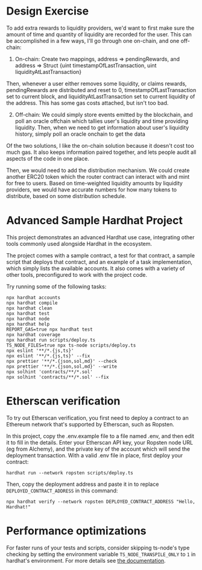 # Design Exercise

To add extra rewards to liquidity providers, we'd want to first make sure the amount of time and quantity of liquidity are recorded for the user. This can be accomplished in a few ways, I'll go through one on-chain, and one off-chain:
1. On-chain:
Create two mappings, address => pendingRewards, and address => Struct {uint timestampOfLastTransaction, uint liquidityAtLastTransaction}

Then, whenever a user either removes some liquidity, or claims rewards, pendingRewards are distributed and reset to 0, timestampOfLastTransaction set to current block, and liquidityAtLastTransaction set to current liquidity of the address. This has some gas costs attached, but isn't too bad.

2. Off-chain:
We could simply store events emitted by the blockchain, and poll an oracle offchain which tallies user's liquidity and time providing liquidity. Then, when we need to get information about user's liquidity history, simply poll an oracle onchain to get the data

Of the two solutions, I like the on-chain solution because it doesn't cost too much gas. It also keeps information paired together, and lets people audit all aspects of the code in one place.

Then, we would need to add the distribution mechanism. We could create another ERC20 token which the router contract can interact with and mint for free to users. Based on time-weighted liquidity amounts by liquidity providers, we would have accurate numbers for how many tokens to distribute, based on some distribution schedule.



# Advanced Sample Hardhat Project

This project demonstrates an advanced Hardhat use case, integrating other tools commonly used alongside Hardhat in the ecosystem.

The project comes with a sample contract, a test for that contract, a sample script that deploys that contract, and an example of a task implementation, which simply lists the available accounts. It also comes with a variety of other tools, preconfigured to work with the project code.

Try running some of the following tasks:

```shell
npx hardhat accounts
npx hardhat compile
npx hardhat clean
npx hardhat test
npx hardhat node
npx hardhat help
REPORT_GAS=true npx hardhat test
npx hardhat coverage
npx hardhat run scripts/deploy.ts
TS_NODE_FILES=true npx ts-node scripts/deploy.ts
npx eslint '**/*.{js,ts}'
npx eslint '**/*.{js,ts}' --fix
npx prettier '**/*.{json,sol,md}' --check
npx prettier '**/*.{json,sol,md}' --write
npx solhint 'contracts/**/*.sol'
npx solhint 'contracts/**/*.sol' --fix
```

# Etherscan verification

To try out Etherscan verification, you first need to deploy a contract to an Ethereum network that's supported by Etherscan, such as Ropsten.

In this project, copy the .env.example file to a file named .env, and then edit it to fill in the details. Enter your Etherscan API key, your Ropsten node URL (eg from Alchemy), and the private key of the account which will send the deployment transaction. With a valid .env file in place, first deploy your contract:

```shell
hardhat run --network ropsten scripts/deploy.ts
```

Then, copy the deployment address and paste it in to replace `DEPLOYED_CONTRACT_ADDRESS` in this command:

```shell
npx hardhat verify --network ropsten DEPLOYED_CONTRACT_ADDRESS "Hello, Hardhat!"
```

# Performance optimizations

For faster runs of your tests and scripts, consider skipping ts-node's type checking by setting the environment variable `TS_NODE_TRANSPILE_ONLY` to `1` in hardhat's environment. For more details see [the documentation](https://hardhat.org/guides/typescript.html#performance-optimizations).
